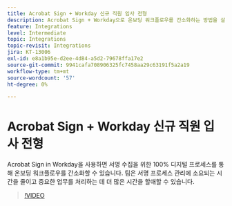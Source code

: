 ```yaml
---
title: Acrobat Sign + Workday 신규 직원 입사 전형
description: Acrobat Sign + Workday으로 온보딩 워크플로우를 간소화하는 방법을 살펴보세요.
feature: Integrations
level: Intermediate
topic: Integrations
topic-revisit: Integrations
jira: KT-13006
exl-id: e8a1b95e-d2ee-4d84-a5d2-79678ffa17e2
source-git-commit: 9941cafa708906325fc7458aa29c63191f5a2a19
workflow-type: tm+mt
source-wordcount: '57'
ht-degree: 0%

---
```


# Acrobat Sign + Workday 신규 직원 입사 전형

Acrobat Sign in Workday을 사용하면 서명 수집을 위한 100% 디지털 프로세스를 통해 온보딩 워크플로우를 간소화할 수 있습니다. 팀은 서명 프로세스 관리에 소요되는 시간을 줄이고 중요한 업무를 처리하는 데 더 많은 시간을 할애할 수 있습니다.

>[!VIDEO](https://video.tv.adobe.com/v/3418984?quality=12&learn=on&hidetitle=true)